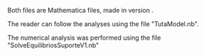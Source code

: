 Both files are Mathematica files, made in version .

The reader can follow the analyses using the file "TutaModel.nb".

The numerical analysis was performed using the file "SolveEquilibriosSuporteV1.nb"
